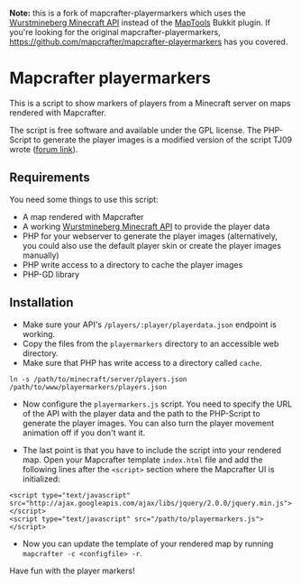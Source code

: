 **Note:** this is a fork of mapcrafter-playermarkers which uses the
[Wurstmineberg Minecraft
API](https://github.com/wurstmineberg/api.wurstmineberg.de) instead of the
[MapTools](https://github.com/m0r13/MapTools) Bukkit plugin. If you're looking
for the original mapcrafter-playermarkers,
https://github.com/mapcrafter/mapcrafter-playermarkers has you covered.

# Mapcrafter playermarkers #

This is a script to show markers of players from a Minecraft server on maps
rendered with Mapcrafter.

The script is free software and available under the GPL license. The PHP-Script
to generate the player images is a modified version of the script TJ09 wrote
([forum
link](http://forums.bukkit.org/threads/info-mapmarkers-v0-3-4-1-1r6.843/)).

## Requirements ##

You need some things to use this script:

* A map rendered with Mapcrafter
* A working [Wurstmineberg Minecraft
  API](https://github.com/wurstmineberg/api.wurstmineberg.de) to provide the
  player data
* PHP for your webserver to generate the player images (alternatively, you
  could also use the default player skin or create the player images manually)
* PHP write access to a directory to cache the player images
* PHP-GD library

## Installation ##

* Make sure your API's `/players/:player/playerdata.json` endpoint is working.
* Copy the files from the `playermarkers` directory to an accessible web
  directory.
* Make sure that PHP has write access to a directory called `cache`.

```
ln -s /path/to/minecraft/server/players.json /path/to/www/playermarkers/players.json
```

* Now configure the `playermarkers.js` script. You need to specify the URL of
  the API with the player data and the path to the PHP-Script to generate the
  player images. You can also turn the player movement animation off if you
  don't want it.

* The last point is that you have to include the script into your rendered map.
  Open your Mapcrafter template `index.html` file and add the following lines 
  after the `<script>` section where the Mapcrafter UI is initialized:

```
<script type="text/javascript" src="http://ajax.googleapis.com/ajax/libs/jquery/2.0.0/jquery.min.js"></script>
<script type="text/javascript" src="/path/to/playermarkers.js"></script>
```

* Now you can update the template of your rendered map by running `mapcrafter
  -c <configfile> -r`.

Have fun with the player markers!
